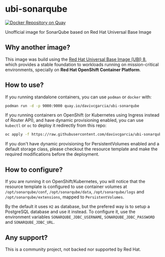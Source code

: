 # ubi-sonarqube
[![Docker Repository on Quay](https://quay.io/repository/davivcgarcia/ubi-sonarqube/status "Docker Repository on Quay")](https://quay.io/repository/davivcgarcia/ubi-sonarqube)

Unofficial image for SonarQube based on Red Hat Universal Base Image

## Why another image?

This image was build using the [Red Hat Universal Base Image (UBI) 8](https://developers.redhat.com/products/rhel/ubi/), which provides a stable foundation to workloads running on mission-critical environments, specially on **Red Hat OpenShift Container Platform**.

## How to use?

If you running standalone containers, you can use `podman` or `docker` with:

```bash
podman run -d -p 9000:9000 quay.io/davivcgarcia/ubi-sonarqube
```

If you running containers on OpenShift (or Kubernetes using Ingress instead of Router API), and have dynamic provisioning enabled, you can use `kubectl` or `oc` to deploy it redirectly from this repo:

```bash
oc apply -f https://raw.githubusercontent.com/davivcgarcia/ubi-sonarqube/master/resources/openshift.yaml
```

If you don't have dynamic provisioning for PersistentVolumes enabled and a default storage class, please checkout the resource template and make the required modifications before the deployment.

## How to configure?

If you are running it on OpenShift/Kubernetes, you will notice that the resource template is configured to use container volumes at `/opt/sonarqube/conf`, `/opt/sonarqube/data`, `/opt/sonarqube/logs` and `/opt/sonarqube/extensions`, mapped to `PersistentVolumes`.

By the default it uses `H2` as database, but the prefered way is to setup a PostgreSQL database and use it instead. To configure it, use the environment variables `SONARQUBE_JDBC_USERNAME`, `SONARQUBE_JDBC_PASSWORD` and `SONARQUBE_JDBC_URL`.

## Any support?

This is a community project, not backed nor supported by Red Hat.
